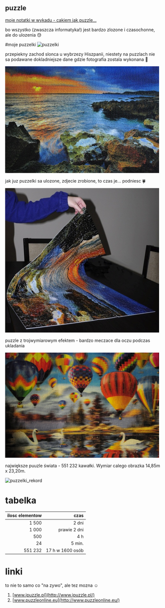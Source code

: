 ## puzzle

[moje notatki w wykadu - cakiem jak puzzle...](https://github.com/aniawr/notatki-z-wykladow)

bo wszystko (zwaszcza informatyka!) jest bardzo zlozone i czasochonne, ale do ulozenia 
:sweat:

#moje puzzelki
![puzzelki]( https://avatars0.githubusercontent.com/u/17691708?v=3&s=460)

przepiekny zachod slonca u wybrzezy Hiszpanii, niestety na puzzlach nie sa podawane dokladniejsze dane gdzie fotografia zostala wykonana :eyes:

![puzzelki_4](puzzle_4.jpg)

jak juz puzzelki sa ulozone, zdjecie zrobione, to czas je... podniesc :four_leaf_clover:

![puzzelki_5](puzzle_5.jpg)

puzzle z trojwymiarowym efektem - bardzo meczace dla oczu podczas ukladania

![puzzelki_6](puzzle_6.jpg)

największe puuzle świata -  551 232 kawałki. Wymiar calego obrazka 14,85m x 23,20m.

![puzzelki_rekord](http://biurorekordow.pl/wp-content/uploads/2011/10/najwieksze-puzzle-swiata.jpg)

# tabelka

| ilosc elementow |czas            |
| --------------: |---------------:|
|   1 500         |2 dni           |
|   1 000         |prawie 2 dni    |
|     500         |4 h             |
|      24         |5 min.          |
| 551 232         |17 h w 1600 osób|


# linki

to nie to samo co "na zywo", ale tez mozna :relaxed:

1. [www.ipuzzle.pl](http://www.ipuzzle.pl/)
1. [www.puzzleonline.eu](http://www.puzzleonline.eu/)


